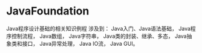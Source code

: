 # JavaFoundation
Java程序设计基础的相关知识例程
涉及到：
Java入门、Java语法基础，
Java程序控制流程，
Java数组，
Java字符串，
Java类的封装、继承、多态，
Java抽象类和接口，
Java异常处理，
Java IO流，
Java GUI。

